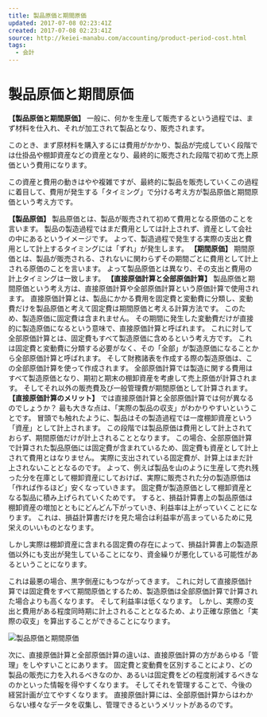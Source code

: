 ```yaml
---
title: 製品原価と期間原価
updated: 2017-07-08 02:23:41Z
created: 2017-07-08 02:23:41Z
source: http://keiei-manabu.com/accounting/product-period-cost.html
tags:
  - 会計
---
```


# 製品原価と期間原価

**【製品原価と期間原価】**
一般に、何かを生産して販売するという過程では、まず材料を仕入れ、それが加工されて製品となり、販売されます。

このとき、まず原材料を購入するには費用がかかり、製品が完成していく段階では仕掛品や棚卸資産などの資産となり、最終的に販売された段階で初めて売上原価という費用になります。

この資産と費用の動きはやや複雑ですが、最終的に製品を販売していくこの過程に着目して、費用が発生する「タイミング」で分ける考え方が製品原価と期間原価という考え方です。

**【製品原価】**
製品原価とは、製品が販売されて初めて費用となる原価のことを言います。
製品の製造過程ではまだ費用としては計上されず、資産として会社の中にあるというイメージです。
よって、製造過程で発生する実際の支出と費用として計上するタイミングには「ずれ」が発生します。
**【期間原価】**
期間原価とは、製品が販売される、されないに関わらずその期間ごとに費用として計上される原価のことを言います。
よって製品原価とは異なり、その支出と費用の計上タイミングは一致します。
**【直接原価計算と全部原価計算】**
製品原価と期間原価という考え方は、直接原価計算や全部原価計算という原価計算で使用されます。
直接原価計算とは、製品にかかる費用を固定費と変動費に分類し、変動費だけを製品原価と考えて固定費は期間原価と考える計算方法です。
このため、製造原価に固定費は含まれません。
その期間に発生した変動費だけが直接的に製造原価になるという意味で、直接原価計算と呼ばれます。
これに対して全部原価計算とは、固定費もすべて製造原価に含めるという考え方です。
これは固定費と変動費に分類する必要がなく、その「全部」が製造原価になることから全部原価計算と呼ばれます。
そして財務諸表を作成する際の製造原価は、この全部原価計算を使って作成されます。
全部原価計算では製造に関する費用はすべて製造原価となり、期初と期末の棚卸資産を考慮して売上原価が計算されます。
そしてそれ以外の販売費及び一般管理費が期間原価として計算されます。
**【直接原価計算のメリット】**
では直接原価計算と全部原価計算では何が異なるのでしょうか？
最も大きな点は、「実際の製品の収支」がわかりやすいということです。
冒頭でも触れたように、製品はその製造過程では一度棚卸資産という「資産」として計上されます。
この段階では製品原価は費用として計上されておらず、期間原価だけが計上されることとなります。
この場合、全部原価計算で計算された製品原価には固定費が含まれているため、固定費も資産として計上されて費用とはなりません。
実際に支出されている固定費が、計算上はまだ計上されないこととなるのです。
よって、例えば製品を山のように生産して売れ残った分を在庫として棚卸資産にしておけば、実際に販売された分の製造原価は「作れば作るほど」安くなっていきます。
固定費が製造原価として棚卸資産となる製品に積み上げられていくためです。
すると、損益計算書上の製品原価は棚卸資産の増加とともにどんどん下がっていき、利益率は上がっていくことになります。
これは、損益計算書だけを見た場合は利益率が高まっているために見栄えのいいものとなります。

しかし実際は棚卸資産に含まれる固定費の存在によって、損益計算書上の製造原価以外にも支出が発生していることになり、資金繰りが悪化している可能性があるということになります。

これは最悪の場合、黒字倒産にもつながってきます。
これに対して直接原価計算では固定費をすべて期間原価とするため、製造原価は全部原価計算で計算された場合よりも高くなります。
そして利益率は低くなります。
しかし、実際の支出と費用がある程度同時期に計上されることとなるため、より正確な原価と「実際の収支」を算出することができることになります。

![製品原価と期間原価](../_resources/483a1443b073d4ae21981854d251a70f.jpg)

次に、直接原価計算と全部原価計算の違いは、直接原価計算の方があらゆる「管理」をしやすいことにあります。
固定費と変動費を区別することにより、どの製品の販売に力を入れるべきなのか、あるいは固定費をどの程度削減するべきなのかといった情報を得やすくなります。
そしてそれを管理することで、今後の経営計画が立てやすくなります。
直接原価計算には、全部原価計算からはわからない様々なデータを収集し、管理できるというメリットがあるのです。